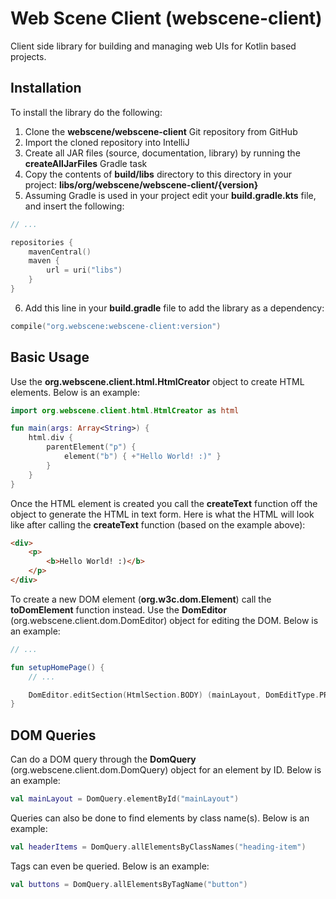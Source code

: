 # Web Scene Client (webscene-client)

Client side library for building and managing web UIs for Kotlin based projects.


## Installation

To install the library do the following:

1. Clone the **webscene/webscene-client** Git repository from GitHub
2. Import the cloned repository into IntelliJ
3. Create all JAR files (source, documentation, library) by running the **createAllJarFiles** Gradle task
4. Copy the contents of **build/libs** directory to this directory in your project: **libs/org/webscene/webscene-client/{version}**
5. Assuming Gradle is used in your project edit your **build.gradle.kts** file, and insert the following:

```kotlin
// ...

repositories {
    mavenCentral()
    maven {
        url = uri("libs")
    }
}
```

6. Add this line in your **build.gradle** file to add the library as a dependency:

```kotlin
compile("org.webscene:webscene-client:version")
```


## Basic Usage

Use the **org.webscene.client.html.HtmlCreator** object to create HTML elements. Below is an example:

```kotlin
import org.webscene.client.html.HtmlCreator as html

fun main(args: Array<String>) {
    html.div {
        parentElement("p") {
            element("b") { +"Hello World! :)" }
        }
    }
}
```


Once the HTML element is created you call the **createText** function off the object to generate the HTML in text form. Here is what the HTML will look like after calling the **createText** function (based on the example above):

```html
<div>
    <p>
        <b>Hello World! :)</b>
    </p>
</div>
```

To create a new DOM element (**org.w3c.dom.Element**) call the **toDomElement** function instead. Use the **DomEditor** (org.webscene.client.dom.DomEditor) object for editing the DOM. Below is an example:

```kotlin
// ...

fun setupHomePage() {
    // ...

    DomEditor.editSection(HtmlSection.BODY) (mainLayout, DomEditType.PREPEND)
}
```


## DOM Queries

Can do a DOM query through the **DomQuery** (org.webscene.client.dom.DomQuery) object for an element by ID. Below is an example:

```kotlin
val mainLayout = DomQuery.elementById("mainLayout")
```

Queries can also be done to find elements by class name(s). Below is an example:

```kotlin
val headerItems = DomQuery.allElementsByClassNames("heading-item")
```

Tags can even be queried. Below is an example:

```kotlin
val buttons = DomQuery.allElementsByTagName("button")
```